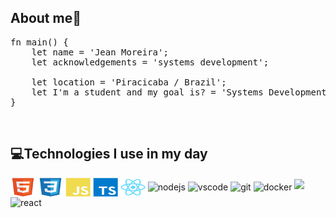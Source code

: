 
## About me👋     

<pre><span class="pl-k">fn</span> <span class="pl-en">main</span><span class="pl-kos">(</span><span class="pl-kos">)</span> <span class="pl-kos">{</span>
    <span class="pl-k">let</span> name = <span class="pl-c1">'</span><span class="pl-v">Jean</span> <span class="pl-v">Moreira</span><span class="pl-c1">'</span><span class="pl-kos">;</span>
    <span class="pl-k">let</span> acknowledgements = <span class="pl-c1">'</span><span class="pl-v">systems</span> <span class="pl-v">development</span><span class="pl-c1">'</span><span class="pl-kos">;</span>

    <span class="pl-k">let</span> location = <span class="pl-c1">'</span><span class="pl-v">Piracicaba</span><span class="pl-kos"></span> <span class="pl-v">/</span><span class="pl-kos"></span> <span class="pl-v">Brazil</span><span class="pl-c1">'</span><span class="pl-kos">;</span>
    <span class="pl-k">let</span> I'm a student and my goal is? = <span class="pl-c1">'</span><span class="pl-v">Systems</span><span class="pl-v"></span> <span class="pl-v">Development</span> <span class="pl-v"></span><span class="pl-c1">'</span><span class="pl-kos">;</span>
<span class="pl-kos">}</span></pre>


<img src="https://camo.githubusercontent.com/28a8ccaff576a5746752260959ce671932f1a8de78dfbfce6197357789e18856/687474703a2f2f6769746875622d70726f66696c652d73756d6d6172792d63617264732e76657263656c2e6170702f6170692f63617264732f73746174733f757365726e616d653d6a616b656c696e79267468656d653d7261646963616c" alt="" data-canonical-src="http://github-profile-summary-cards.vercel.app/api/cards/stats?username=jeanmoreiraa&amp;theme=radical" style="max-width: 100%;"><img src="https://camo.githubusercontent.com/e39c356d9d34ba1981a5133fb2f5b6159f42f26951cadc704c30584b50a736ac/687474703a2f2f6769746875622d70726f66696c652d73756d6d6172792d63617264732e76657263656c2e6170702f6170692f63617264732f7265706f732d7065722d6c616e67756167653f757365726e616d653d6a616b656c696e79267468656d653d7261646963616c" alt="" data-canonical-src="http://github-profile-summary-cards.vercel.app/api/cards/repos-per-language?username=jeanmoreiraa&amp;theme=radical" style="max-width: 100%;">


## 💻Technologies I use in my day

<div style="display: inline_block">
  <img align="center" alt="html5" height="30" width="40" src="https://raw.githubusercontent.com/devicons/devicon/master/icons/html5/html5-original.svg" />
  <img align="center" alt="css" height="30" width="40" src="https://raw.githubusercontent.com/devicons/devicon/master/icons/css3/css3-original.svg" />
  <img align="center" alt="js" height="30" width="40" src="https://raw.githubusercontent.com/devicons/devicon/master/icons/javascript/javascript-plain.svg" />
  <img align="center" alt="ts" height="30" width="40" src="https://raw.githubusercontent.com/devicons/devicon/master/icons/typescript/typescript-plain.svg" />
  <img align="center" alt="react" height="30" width="40" src="https://raw.githubusercontent.com/devicons/devicon/master/icons/react/react-original.svg" />
  <img align="center" alt="nodejs" height="30" width="40" src="https://camo.githubusercontent.com/d21012299f2ccd4a7d73b13f896b0be91c9e71bb7f0b51f1cbfb783ed6b9f9b1/68747470733a2f2f63646e2e6a7364656c6976722e6e65742f67682f64657669636f6e732f64657669636f6e2f69636f6e732f6e6f64656a732f6e6f64656a732d6f726967696e616c2e737667" />
  <img align="center" alt="vscode" height="30" width="40" src="https://camo.githubusercontent.com/f39f203ca1defeb47e3505ef9044d3303c038c60de7e67f6c229992602e59128/68747470733a2f2f63646e2e6a7364656c6976722e6e65742f67682f64657669636f6e732f64657669636f6e2f69636f6e732f7673636f64652f7673636f64652d6f726967696e616c2e737667" />
  <img align="center" alt="git" height="30" width="40" src="https://camo.githubusercontent.com/15166a15835f145259844be455ab5945594a70c48a3090aa83d193bd5e3e9bc5/68747470733a2f2f63646e2e6a7364656c6976722e6e65742f67682f64657669636f6e732f64657669636f6e2f69636f6e732f6769742f6769742d6f726967696e616c2e737667" />
  <img align="center" alt="docker" height="30" width="40" src="https://camo.githubusercontent.com/4be49000a623aaf885b10cad79e304b6dc2c62841cbb9f3cdb24f9534df02689/68747470733a2f2f63646e2e6a7364656c6976722e6e65742f67682f64657669636f6e732f64657669636f6e2f69636f6e732f646f636b65722f646f636b65722d706c61696e2d776f72646d61726b2e737667" />
<img src="https://camo.githubusercontent.com/8023763e1d8220d7f2a3f9e0651013273301908bc7e347c2329aed96a59fbd1e/68747470733a2f2f7365656b6c6f676f2e636f6d2f696d616765732f462f6669676d612d6c6f676f2d453445323144334145412d7365656b6c6f676f2e636f6d2e706e67" height="25px" data-canonical-src="https://seeklogo.com/images/F/figma-logo-E4E21D3AEA-seeklogo.com.png" style="max-width: 100%;">
 <img align="center" alt="react" height="30" width="40" src="https://camo.githubusercontent.com/56b87fdd5972d8d9de2d37a5b532ddff10c99bfa7a1886a71c6849ab218b7f33/68747470733a2f2f63646e2e6a7364656c6976722e6e65742f67682f64657669636f6e732f64657669636f6e2f69636f6e732f706f737467726573716c2f706f737467726573716c2d6f726967696e616c2d776f72646d61726b2e737667" />


</div><br/>
  







